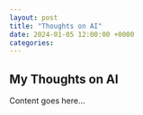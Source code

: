 ```yaml
---
layout: post
title: "Thoughts on AI"
date: 2024-01-05 12:00:00 +0000
categories:
---
```


## My Thoughts on AI

Content goes here...